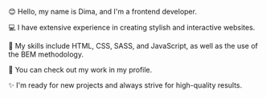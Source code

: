 
😊 Hello, my name is Dima, and I'm a frontend developer.

💻 I have extensive experience in creating stylish and interactive websites.

🚀 My skills include HTML, CSS, SASS, and JavaScript, as well as the use of the BEM methodology.

📂 You can check out my work in my profile.

✨ I'm ready for new projects and always strive for high-quality results.
